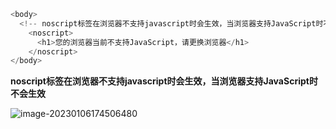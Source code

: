 ```javascript
<body>
  <!-- noscript标签在浏览器不支持javascript时会生效，当浏览器支持JavaScript时不会生效 -->
    <noscript>
      <h1>您的浏览器当前不支持JavaScript，请更换浏览器</h1>
    </noscript>
</body>
```

**noscript标签在浏览器不支持javascript时会生效，当浏览器支持JavaScript时不会生效** 

![image-20230106174506480](C:\Users\35392\AppData\Roaming\Typora\typora-user-images\image-20230106174506480.png)
